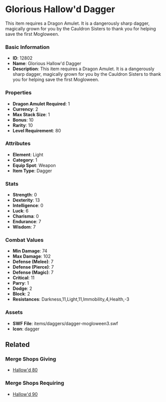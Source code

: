 # Glorious Hallow'd Dagger

This item requires a Dragon Amulet. It is a dangerously sharp dagger, magically grown for you by the Cauldron Sisters to thank you for helping save the first Mogloween.

### Basic Information

- **ID**: 12802
- **Name**: Glorious Hallow&#039;d Dagger
- **Description**: This item requires a Dragon Amulet. It is a dangerously sharp dagger, magically grown for you by the Cauldron Sisters to thank you for helping save the first Mogloween.

### Properties

- **Dragon Amulet Required**: 1
- **Currency**: 2
- **Max Stack Size**: 1
- **Bonus**: 10
- **Rarity**: 10
- **Level Requirement**: 80

### Attributes

- **Element**: Light
- **Category**: 1
- **Equip Spot**: Weapon
- **Item Type**: Dagger

### Stats

- **Strength**: 0
- **Dexterity**: 13
- **Intelligence**: 0
- **Luck**: 6
- **Charisma**: 0
- **Endurance**: 7
- **Wisdom**: 7

### Combat Values

- **Min Damage**: 74
- **Max Damage**: 102
- **Defense (Melee)**: 7
- **Defense (Pierce)**: 7
- **Defense (Magic)**: 7
- **Critical**: 11
- **Parry**: 1
- **Dodge**: 2
- **Block**: 2
- **Resistances**: Darkness,11,Light,11,Immobility,4,Health,-3

### Assets

- **SWF File**: items/daggers/dagger-mogloween3.swf
- **Icon**: dagger

## Related

### Merge Shops Giving

- [Hallow'd 80](../merge-shops/227-hallow-d-80.md)

### Merge Shops Requiring

- [Hallow'd 90](../merge-shops/334-hallow-d-90.md)

